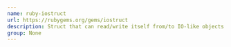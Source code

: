 ```yaml
---
name: ruby-iostruct
url: https://rubygems.org/gems/iostruct
description: Struct that can read/write itself from/to IO-like objects. URL : https://rubygems.org/gems/iostruct Groups : None
group: None
---
```

